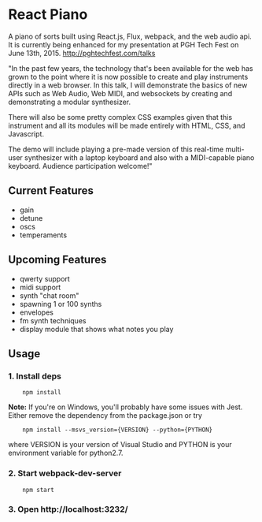 # React Piano

A piano of sorts built using React.js, Flux, webpack, and the web audio api. It is currently being enhanced for my presentation at PGH Tech Fest on June 13th, 2015. http://pghtechfest.com/talks

"In the past few years, the technology that's been available for the web has grown to the point where it is now possible to create and play instruments directly in a web browser. In this talk, I will demonstrate the basics of new APIs such as Web Audio, Web MIDI, and websockets by creating and demonstrating a modular synthesizer.
 
 There will also be some pretty complex CSS examples given that this instrument and all its modules will be made entirely with HTML, CSS, and Javascript.
 
 The demo will include playing a pre-made version of this real-time multi-user synthesizer with a laptop keyboard and also with a MIDI-capable piano keyboard.
 Audience participation welcome!"

## Current Features

- gain
- detune
- oscs
- temperaments


## Upcoming Features

- qwerty support
- midi support
- synth "chat room"
- spawning 1 or 100 synths
- envelopes
- fm synth techniques
- display module that shows what notes you play


## Usage

### 1. Install deps

```
    npm install
```

**Note:** If you're on Windows, you'll probably have some issues with Jest. Either remove the dependency from the package.json or try

```
    npm install --msvs_version={VERSION} --python={PYTHON}
```

where VERSION is your version of Visual Studio and PYTHON is your environment variable for python2.7.

### 2. Start webpack-dev-server

```
    npm start
```

### 3. Open http://localhost:3232/
